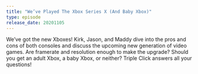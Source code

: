 ```yaml
---
title: "We’ve Played The Xbox Series X (And Baby Xbox)"
type: episode
release_date: 20201105
---
```

We’ve got the new Xboxes! Kirk, Jason, and Maddy dive into the pros and cons of both consoles and discuss the upcoming new generation of video games. Are framerate and resolution enough to make the upgrade? Should you get an adult Xbox, a baby Xbox, or neither? Triple Click answers all your questions!